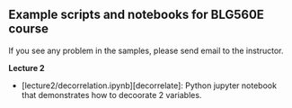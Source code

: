 ## Example scripts and notebooks for BLG560E course

If you see any problem in the samples, please send email to the instructor.

**Lecture 2**

- [lecture2/decorrelation.ipynb][decorrelate]: Python jupyter notebook that demonstrates how to decoorate 2 variables.
